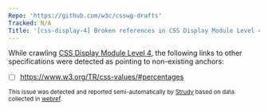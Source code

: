 ```yaml
---
Repo: 'https://github.com/w3c/csswg-drafts'
Tracked: N/A
Title: '[css-display-4] Broken references in CSS Display Module Level 4'
---
```


While crawling [CSS Display Module Level 4](https://drafts.csswg.org/css-display-4/), the following links to other specifications were detected as pointing to non-existing anchors:
* [ ] https://www.w3.org/TR/css-values/#percentages

<sub>This issue was detected and reported semi-automatically by [Strudy](https://github.com/w3c/strudy/) based on data collected in [webref](https://github.com/w3c/webref/).</sub>
